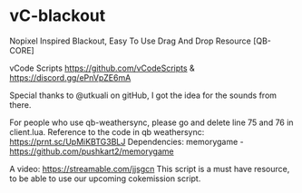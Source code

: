 # vC-blackout
Nopixel Inspired Blackout, Easy To Use Drag And Drop Resource [QB-CORE]

vCode Scripts https://github.com/vCodeScripts & https://discord.gg/ePnVpZE6mA

Special thanks to @utkuali on gitHub, I got the idea for the sounds from there.

For people who use qb-weathersync, please go and delete line 75 and 76 in client.lua.
Reference to the code in qb weathersync: https://prnt.sc/UpMiKBTG3BLJ
Dependencies: memorygame - https://github.com/pushkart2/memorygame

A video: https://streamable.com/jjsgcn
This script is a must have resource, to be able to use our upcoming cokemission script.
